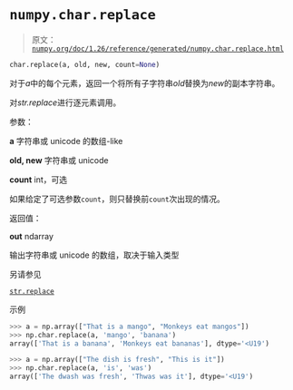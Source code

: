 # `numpy.char.replace`

> 原文：[`numpy.org/doc/1.26/reference/generated/numpy.char.replace.html`](https://numpy.org/doc/1.26/reference/generated/numpy.char.replace.html)

```py
char.replace(a, old, new, count=None)
```

对于*a*中的每个元素，返回一个将所有子字符串*old*替换为*new*的副本字符串。

对*str.replace*进行逐元素调用。

参数：

**a** 字符串或 unicode 的数组-like

**old, new** 字符串或 unicode

**count** int，可选

如果给定了可选参数`count`，则只替换前`count`次出现的情况。

返回值：

**out** ndarray

输出字符串或 unicode 的数组，取决于输入类型

另请参见

[`str.replace`](https://docs.python.org/3/library/stdtypes.html#str.replace "(在 Python v3.11 中)")

示例

```py
>>> a = np.array(["That is a mango", "Monkeys eat mangos"])
>>> np.char.replace(a, 'mango', 'banana')
array(['That is a banana', 'Monkeys eat bananas'], dtype='<U19') 
```

```py
>>> a = np.array(["The dish is fresh", "This is it"])
>>> np.char.replace(a, 'is', 'was')
array(['The dwash was fresh', 'Thwas was it'], dtype='<U19') 
```
